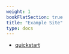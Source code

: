 ```yaml
---
weight: 1
bookFlatSection: true
title: "Example Site"
type: docs
---
```


- [quickstart](./quickstart)